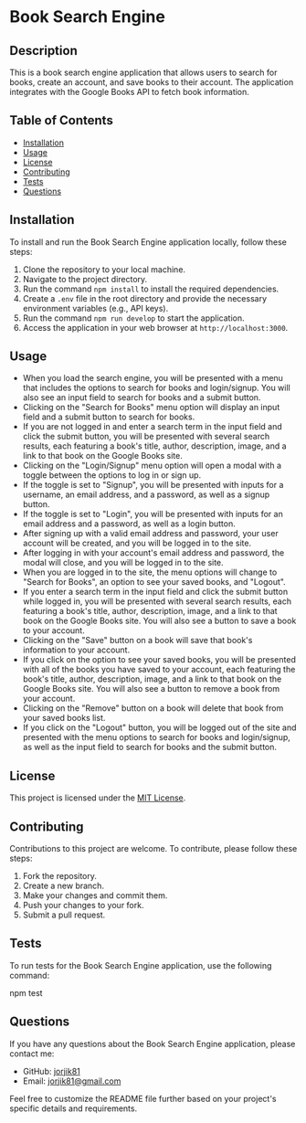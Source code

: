 # Book Search Engine

## Description

This is a book search engine application that allows users to search for books, create an account, and save books to their account. The application integrates with the Google Books API to fetch book information.

## Table of Contents

- [Installation](#installation)
- [Usage](#usage)
- [License](#license)
- [Contributing](#contributing)
- [Tests](#tests)
- [Questions](#questions)

## Installation

To install and run the Book Search Engine application locally, follow these steps:

1. Clone the repository to your local machine.
2. Navigate to the project directory.
3. Run the command `npm install` to install the required dependencies.
4. Create a `.env` file in the root directory and provide the necessary environment variables (e.g., API keys).
5. Run the command `npm run develop` to start the application.
6. Access the application in your web browser at `http://localhost:3000`.

## Usage

- When you load the search engine, you will be presented with a menu that includes the options to search for books and login/signup. You will also see an input field to search for books and a submit button.
- Clicking on the "Search for Books" menu option will display an input field and a submit button to search for books.
- If you are not logged in and enter a search term in the input field and click the submit button, you will be presented with several search results, each featuring a book's title, author, description, image, and a link to that book on the Google Books site.
- Clicking on the "Login/Signup" menu option will open a modal with a toggle between the options to log in or sign up.
- If the toggle is set to "Signup", you will be presented with inputs for a username, an email address, and a password, as well as a signup button.
- If the toggle is set to "Login", you will be presented with inputs for an email address and a password, as well as a login button.
- After signing up with a valid email address and password, your user account will be created, and you will be logged in to the site.
- After logging in with your account's email address and password, the modal will close, and you will be logged in to the site.
- When you are logged in to the site, the menu options will change to "Search for Books", an option to see your saved books, and "Logout".
- If you enter a search term in the input field and click the submit button while logged in, you will be presented with several search results, each featuring a book's title, author, description, image, and a link to that book on the Google Books site. You will also see a button to save a book to your account.
- Clicking on the "Save" button on a book will save that book's information to your account.
- If you click on the option to see your saved books, you will be presented with all of the books you have saved to your account, each featuring the book's title, author, description, image, and a link to that book on the Google Books site. You will also see a button to remove a book from your account.
- Clicking on the "Remove" button on a book will delete that book from your saved books list.
- If you click on the "Logout" button, you will be logged out of the site and presented with the menu options to search for books and login/signup, as well as the input field to search for books and the submit button.

## License

This project is licensed under the [MIT License](LICENSE).

## Contributing

Contributions to this project are welcome. To contribute, please follow these steps:

1. Fork the repository.
2. Create a new branch.
3. Make your changes and commit them.
4. Push your changes to your fork.
5. Submit a pull request.

## Tests

To run tests for the Book Search Engine application, use the following command:

npm test



## Questions

If you have any questions about the Book Search Engine application, please contact me:

- GitHub: [jorjik81](https://https://github.com/jorjik81)
- Email: [jorjik81@gmail.com](mailto:jorjik81@gmail.com)



Feel free to customize the README file further based on your project's specific details and requirements.